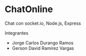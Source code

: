 # ChatOnline
Chat con socket.io, Node.js, Express

Integrantes 

- Jorge Carlos Durango Ramos
- Gerson David Ramirez Vargas


